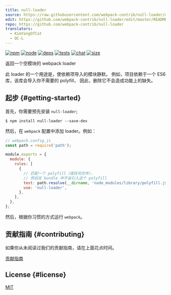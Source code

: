 ```yaml
---
title: null-loader
source: https://raw.githubusercontent.com/webpack-contrib/null-loader/master/README.md
edit: https://github.com/webpack-contrib/null-loader/edit/master/README.md
repo: https://github.com/webpack-contrib/null-loader
translators:
  - KimYangOfCat
  - QC-L
---
```



[![npm][npm]][npm-url]
[![node][node]][node-url]
[![deps][deps]][deps-url]
[![tests][tests]][tests-url]
[![chat][chat]][chat-url]
[![size][size]][size-url]



返回一个空模块的 webpack loader

此 loader 的一个用途是，使依赖项导入的模块静默。 
例如，项目依赖于一个 ES6 库，该库会导入你不需要的 polyfill，
因此，删除它不会造成功能上的缺失。

## 起步 {#getting-started}

首先，你需要预先安装 `null-loader`;

```console
$ npm install null-loader --save-dev
```

然后，在 `webpack` 配置中添加 loader。例如：

```js
// webpack.config.js
const path = require('path');

module.exports = {
  module: {
    rules: [
      {
        // 匹配一个 polyfill（或任何文件），
        // 然后在 bundle 中不会引入这个 polyfill
        test: path.resolve(__dirname, 'node_modules/library/polyfill.js'),
        use: 'null-loader',
      },
    ],
  },
};
```

然后，根据你习惯的方式运行 `webpack`。

## 贡献指南 {#contributing}

如果你从未阅读过我们的贡献指南，请在上面花点时间。

[贡献指南](https://github.com/webpack-contrib/null-loader/blob/master/.github/CONTRIBUTING.md)

## License {#license}

[MIT](https://github.com/webpack-contrib/null-loader/blob/master/LICENSE)

[npm]: https://img.shields.io/npm/v/null-loader.svg
[npm-url]: https://npmjs.com/package/null-loader
[node]: https://img.shields.io/node/v/null-loader.svg
[node-url]: https://nodejs.org
[deps]: https://david-dm.org/webpack-contrib/null-loader.svg
[deps-url]: https://david-dm.org/webpack-contrib/null-loader
[tests]: https://github.com/webpack-contrib/null-loader/workflows/null-loader/badge.svg
[tests-url]: https://github.com/webpack-contrib/null-loader/actions
[cover]: https://codecov.io/gh/webpack-contrib/null-loader/branch/master/graph/badge.svg
[cover-url]: https://codecov.io/gh/webpack-contrib/null-loader
[chat]: https://img.shields.io/badge/gitter-webpack%2Fwebpack-brightgreen.svg
[chat-url]: https://gitter.im/webpack/webpack
[size]: https://packagephobia.now.sh/badge?p=null-loader
[size-url]: https://packagephobia.now.sh/result?p=null-loader
